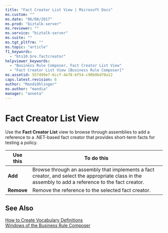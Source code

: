 ```yaml
---
title: "Fact Creator List View | Microsoft Docs"
ms.custom: ""
ms.date: "06/08/2017"
ms.prod: "biztalk-server"
ms.reviewer: ""
ms.service: "biztalk-server"
ms.suite: ""
ms.tgt_pltfrm: ""
ms.topic: "article"
f1_keywords: 
  - "bts10.bre.factcreator"
helpviewer_keywords: 
  - "Business Rule Composer, Fact Creator List View"
  - "Fact Creator List View [Business Rule Composer]"
ms.assetid: 557499e7-6ccf-4e78-bf54-c90b9bd70a12
caps.latest.revision: 6
author: "MandiOhlinger"
ms.author: "mandia"
manager: "anneta"
---
```

# Fact Creator List View
Use the **Fact Creator List** view to browse through assemblies to add a reference to a .NET-based fact creator that provides short-term facts for testing a policy.  
  
|Use this|To do this|  
|--------------|----------------|  
|**Add**|Browse through an assembly that implements a fact creator, and select the appropriate class in the assembly to add a reference to the fact creator.|  
|**Remove**|Remove the reference to the selected fact creator.|  
  
## See Also  
 [How to Create Vocabulary Definitions](../core/how-to-create-vocabulary-definitions.md)   
 [Windows of the Business Rule Composer](../core/windows-of-the-business-rule-composer.md)